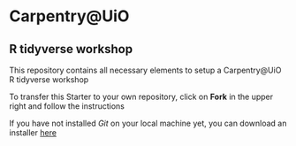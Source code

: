 # Carpentry@UiO
## R tidyverse workshop
This repository contains all necessary elements to setup a Carpentry@UiO R tidyverse workshop

To transfer this Starter to your own repository, click on **Fork** in the upper right and follow the instructions

If you have not installed *Git* on your local machine yet, you can download an installer [here](https://git-scm.com/downloads "Git")
